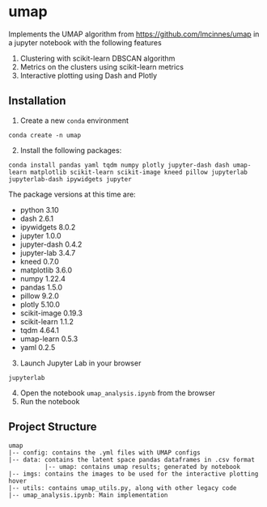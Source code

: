 # umap
Implements the UMAP algorithm from https://github.com/lmcinnes/umap in a jupyter notebook with the following features
1. Clustering with scikit-learn DBSCAN algorithm
2. Metrics on the clusters using scikit-learn metrics
3. Interactive plotting using Dash and Plotly

## Installation
1. Create a new `conda` environment 

`conda create -n umap`

2. Install the following packages:

`conda install pandas yaml tqdm numpy plotly jupyter-dash dash umap-learn matplotlib scikit-learn scikit-image kneed pillow jupyterlab jupyterlab-dash ipywidgets jupyter`

The package versions at this time are:
- python 3.10
- dash 2.6.1
- ipywidgets 8.0.2
- jupyter 1.0.0
- jupyter-dash 0.4.2
- jupyter-lab 3.4.7
- kneed 0.7.0
- matplotlib 3.6.0
- numpy 1.22.4
- pandas 1.5.0
- pillow 9.2.0
- plotly 5.10.0
- scikit-image 0.19.3
- scikit-learn 1.1.2
- tqdm 4.64.1
- umap-learn 0.5.3
- yaml 0.2.5


3. Launch Jupyter Lab in your browser

`jupyterlab`

4. Open the notebook `umap_analysis.ipynb` from the browser
5. Run the notebook

## Project Structure
```
umap
|-- config: contains the .yml files with UMAP configs
|-- data: contains the latent space pandas dataframes in .csv format
          |-- umap: contains umap results; generated by notebook
|-- imgs: contains the images to be used for the interactive plotting hover
|-- utils: contains umap_utils.py, along with other legacy code
|-- umap_analysis.ipynb: Main implementation

```

